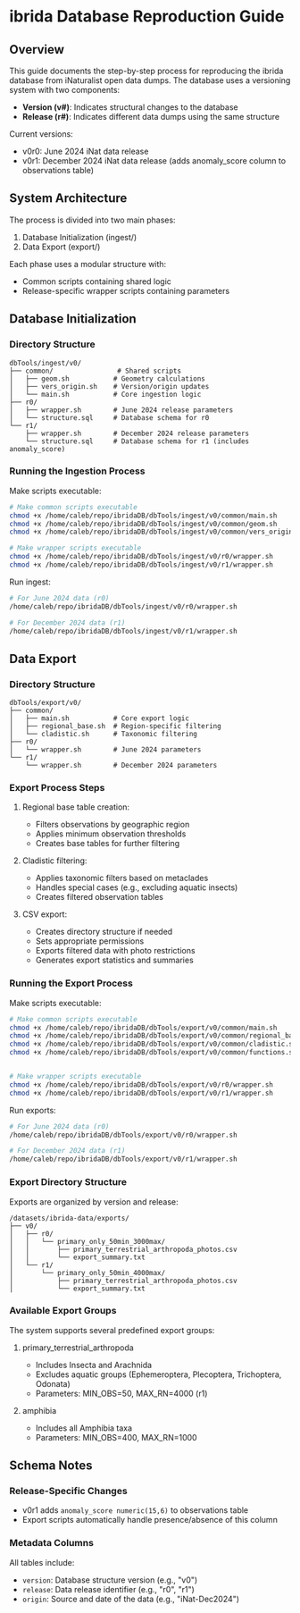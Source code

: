 # ibrida Database Reproduction Guide

## Overview
This guide documents the step-by-step process for reproducing the ibrida database from iNaturalist open data dumps. The database uses a versioning system with two components:
- **Version (v#)**: Indicates structural changes to the database
- **Release (r#)**: Indicates different data dumps using the same structure

Current versions:
- v0r0: June 2024 iNat data release
- v0r1: December 2024 iNat data release (adds anomaly_score column to observations table)

## System Architecture
The process is divided into two main phases:
1. Database Initialization (ingest/)
2. Data Export (export/)

Each phase uses a modular structure with:
- Common scripts containing shared logic
- Release-specific wrapper scripts containing parameters

## Database Initialization
### Directory Structure
```
dbTools/ingest/v0/
├── common/                # Shared scripts
│   ├── geom.sh           # Geometry calculations
│   ├── vers_origin.sh    # Version/origin updates
│   └── main.sh           # Core ingestion logic
├── r0/
│   ├── wrapper.sh        # June 2024 release parameters
│   └── structure.sql     # Database schema for r0
└── r1/
    ├── wrapper.sh        # December 2024 release parameters
    └── structure.sql     # Database schema for r1 (includes anomaly_score)
```

### Running the Ingestion Process
Make scripts executable:
```bash
# Make common scripts executable
chmod +x /home/caleb/repo/ibridaDB/dbTools/ingest/v0/common/main.sh
chmod +x /home/caleb/repo/ibridaDB/dbTools/ingest/v0/common/geom.sh
chmod +x /home/caleb/repo/ibridaDB/dbTools/ingest/v0/common/vers_origin.sh

# Make wrapper scripts executable
chmod +x /home/caleb/repo/ibridaDB/dbTools/ingest/v0/r0/wrapper.sh
chmod +x /home/caleb/repo/ibridaDB/dbTools/ingest/v0/r1/wrapper.sh
```

Run ingest:
```bash
# For June 2024 data (r0)
/home/caleb/repo/ibridaDB/dbTools/ingest/v0/r0/wrapper.sh

# For December 2024 data (r1)
/home/caleb/repo/ibridaDB/dbTools/ingest/v0/r1/wrapper.sh
```

## Data Export
### Directory Structure
```
dbTools/export/v0/
├── common/
│   ├── main.sh           # Core export logic
│   ├── regional_base.sh  # Region-specific filtering
│   └── cladistic.sh      # Taxonomic filtering
├── r0/
│   └── wrapper.sh        # June 2024 parameters
└── r1/
    └── wrapper.sh        # December 2024 parameters
```

### Export Process Steps
1. Regional base table creation:
   - Filters observations by geographic region
   - Applies minimum observation thresholds
   - Creates base tables for further filtering

2. Cladistic filtering:
   - Applies taxonomic filters based on metaclades
   - Handles special cases (e.g., excluding aquatic insects)
   - Creates filtered observation tables

3. CSV export:
   - Creates directory structure if needed
   - Sets appropriate permissions
   - Exports filtered data with photo restrictions
   - Generates export statistics and summaries

### Running the Export Process
Make scripts executable:
```bash
# Make common scripts executable
chmod +x /home/caleb/repo/ibridaDB/dbTools/export/v0/common/main.sh
chmod +x /home/caleb/repo/ibridaDB/dbTools/export/v0/common/regional_base.sh
chmod +x /home/caleb/repo/ibridaDB/dbTools/export/v0/common/cladistic.sh
chmod +x /home/caleb/repo/ibridaDB/dbTools/export/v0/common/functions.sh


# Make wrapper scripts executable
chmod +x /home/caleb/repo/ibridaDB/dbTools/export/v0/r0/wrapper.sh
chmod +x /home/caleb/repo/ibridaDB/dbTools/export/v0/r1/wrapper.sh
```

Run exports:
```bash
# For June 2024 data (r0)
/home/caleb/repo/ibridaDB/dbTools/export/v0/r0/wrapper.sh

# For December 2024 data (r1)
/home/caleb/repo/ibridaDB/dbTools/export/v0/r1/wrapper.sh
```

### Export Directory Structure
Exports are organized by version and release:
```
/datasets/ibrida-data/exports/
├── v0/
│   ├── r0/
│   │   └── primary_only_50min_3000max/
│   │       ├── primary_terrestrial_arthropoda_photos.csv
│   │       └── export_summary.txt
│   └── r1/
│       └── primary_only_50min_4000max/
│           ├── primary_terrestrial_arthropoda_photos.csv
│           └── export_summary.txt
```

### Available Export Groups
The system supports several predefined export groups:
1. primary_terrestrial_arthropoda
   - Includes Insecta and Arachnida
   - Excludes aquatic groups (Ephemeroptera, Plecoptera, Trichoptera, Odonata)
   - Parameters: MIN_OBS=50, MAX_RN=4000 (r1)

2. amphibia
   - Includes all Amphibia taxa
   - Parameters: MIN_OBS=400, MAX_RN=1000

## Schema Notes
### Release-Specific Changes
- v0r1 adds `anomaly_score numeric(15,6)` to observations table
- Export scripts automatically handle presence/absence of this column

### Metadata Columns
All tables include:
- `version`: Database structure version (e.g., "v0")
- `release`: Data release identifier (e.g., "r0", "r1")
- `origin`: Source and date of the data (e.g., "iNat-Dec2024")